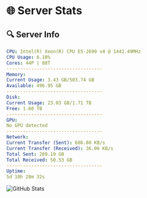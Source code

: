 # 🌐 Server Stats
## 🔍 Server Info
```yaml
CPU: Intel(R) Xeon(R) CPU E5-2699 v4 @ 1442.49MHz
CPU Usage: 6.10%
Cores: 44P | 88T
-----------------------------------
Memory:
Current Usage: 3.43 GB/503.74 GB
Available: 496.95 GB
-----------------------------------
Disk:
Current Usage: 23.03 GB/1.71 TB
Free: 1.60 TB
-----------------------------------
GPU:
No GPU detected
-----------------------------------
Network:
Current Transfer (Sent): 686.80 KB/s
Current Transfer (Received): 36.06 KB/s
Total Sent: 289.19 GB
Total Received: 50.53 GB
-----------------------------------
Uptime:
5d 10h 28m 32s
```
![GitHub Stats](https://img.shields.io/badge/Updated-2025-04-25_03:37:20-blue)